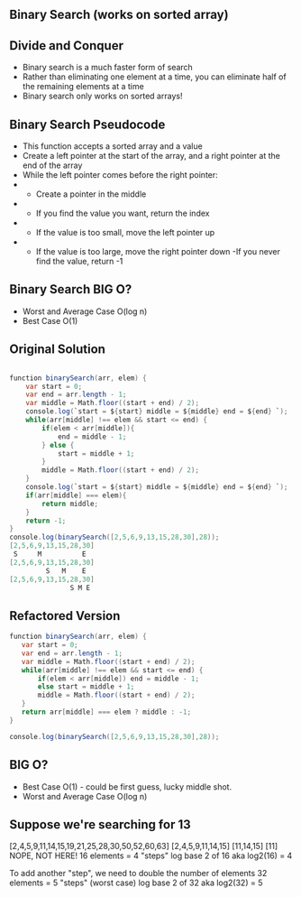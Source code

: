 ## Binary Search (works on sorted array)
## Divide and Conquer
- Binary search is a much faster form of search
- Rather than eliminating one element at a time, you can eliminate half of the remaining elements at a time
- Binary search only works on sorted arrays!

## Binary Search Pseudocode
- This function accepts a sorted array and a value
- Create a left pointer at the start of the array, and a right pointer at the end of the array
- While the left pointer comes before the right pointer:
- - Create a pointer in the middle
- - If you find the value you want, return the index
- - If the value is too small, move the left pointer up
- - If the value is too large, move the right pointer down
-If you never find the value, return -1

## Binary Search BIG O?
- Worst and Average Case O(log n)
- Best Case O(1)

## Original Solution
```cs

function binarySearch(arr, elem) {
    var start = 0;
    var end = arr.length - 1;
    var middle = Math.floor((start + end) / 2);
    console.log(`start = ${start} middle = ${middle} end = ${end} `);
    while(arr[middle] !== elem && start <= end) {
        if(elem < arr[middle]){
            end = middle - 1;
        } else {
            start = middle + 1;
        }
        middle = Math.floor((start + end) / 2);
    }
    console.log(`start = ${start} middle = ${middle} end = ${end} `);
    if(arr[middle] === elem){
        return middle;
    }
    return -1;
}
console.log(binarySearch([2,5,6,9,13,15,28,30],28));
[2,5,6,9,13,15,28,30]
 S     M          E
[2,5,6,9,13,15,28,30]
         S   M    E
[2,5,6,9,13,15,28,30]
               S M E
```

## Refactored Version
 ```cs
function binarySearch(arr, elem) {
    var start = 0;
    var end = arr.length - 1;
    var middle = Math.floor((start + end) / 2);
    while(arr[middle] !== elem && start <= end) {
        if(elem < arr[middle]) end = middle - 1;
        else start = middle + 1;
        middle = Math.floor((start + end) / 2);
    }
    return arr[middle] === elem ? middle : -1;
}

console.log(binarySearch([2,5,6,9,13,15,28,30],28));
```

## BIG O?
- Best Case O(1) - could be first guess, lucky middle shot.
- Worst and Average Case O(log n) 

## Suppose we're searching for 13
[2,4,5,9,11,14,15,19,21,25,28,30,50,52,60,63]
[2,4,5,9,11,14,15]
[11,14,15]
[11]
NOPE, NOT HERE!
16 elements = 4 "steps"
log base 2 of 16 aka log2(16) = 4


To add another "step", we need to double the number of elements
32 elements = 5 "steps" (worst case)
log base 2 of 32 aka log2(32) = 5



